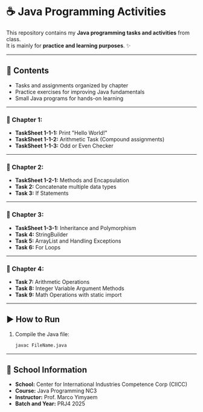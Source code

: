 # ☕ Java Programming Activities  
This repository contains my **Java programming tasks and activities** from class.  
It is mainly for **practice and learning purposes**. ✨  

---

## 📌 Contents  
- Tasks and assignments organized by chapter  
- Practice exercises for improving Java fundamentals  
- Small Java programs for hands-on learning  

---

### 📖 Chapter 1: 
- **TaskSheet 1-1-1:** Print "Hello World!"  
- **TaskSheet 1-1-2:** Arithmetic Task (Compound assignments)  
- **TaskSheet 1-1-3:** Odd or Even Checker
---

### 📖 Chapter 2:  
- **TaskSheet 1-2-1:** Methods and Encapsulation
- **Task 2:** Concatenate multiple data types
- **Task 3:** If Statements
---

### 📖 Chapter 3:  
- **TaskSheet 1-3-1:** Inheritance and Polymorphism
- **Task 4:** StringBuilder
- **Task 5:** ArrayList and Handling Exceptions
- **Task 6:** For Loops
---

### 📖 Chapter 4:  
- **Task 7:** Arithmetic Operations
- **Task 8:** Integer Variable Argument Methods
- **Task 9:** Math Operations with static import
---

## ▶️ How to Run  

1. Compile the Java file:  
   ```bash
   javac FileName.java

---

## 🏫 School Information  

- **School:** Center for International Industries Competence Corp (CIICC)
- **Course:** Java Programming NC3
- **Instructor:** Prof. Marco Yimyaem
- **Batch and Year:** PRJ4 2025
